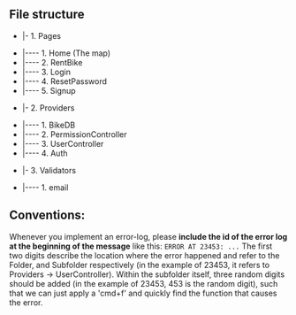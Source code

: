 ## File structure
- |- 1. Pages
* |---- 1. Home (The map)
* |---- 2. RentBike
* |---- 3. Login
* |---- 4. ResetPassword
* |---- 5. Signup
- |- 2. Providers
* |---- 1. BikeDB
* |---- 2. PermissionController
* |---- 3. UserController
* |---- 4. Auth
- |- 3. Validators
* |---- 1. email

## Conventions:
Whenever you implement an error-log, please **include the id of the error log at the beginning of the message** like this:
`ERROR AT 23453: ...`
The first two digits describe the location where the error happened and refer to the Folder, and Subfolder respectively (in the example of 23453, it refers to Providers -> UserController). Within the subfolder itself, three random digits should be added (in the example of 23453, 453 is the random digit), such that we can just apply a 'cmd+f' and quickly find the function that causes the error.
